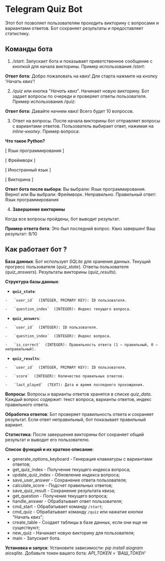 # Telegram Quiz Bot

Этот бот позволяет пользователям проходить викторину с вопросами и вариантами ответов. Бот сохраняет результаты и предоставляет статистику.

## **Команды бота**

1. */start*: Запускает бота и показывает приветственное сообщение с кнопкой для начала викторины. Пример использования */start*:

**Ответ бота:** Добро пожаловать на квиз! Для старта нажмите на кнопку 'Начать квиз'!

  2. */quiz* или кнопка "*Начать квиз*". Начинает новую викторину. Бот задает вопросы по очереди и проверяет ответы пользователя. Пример использования */quiz*:

**Ответ бота:** Давайте начнем квиз! Всего будет 10 вопросов.

3. Ответ на вопросы. После начала викторины бот отправляет вопросы с вариантами ответов. Пользователь выбирает ответ, нажимая на *inline-кнопку*. Пример вопроса:

 **Что такое Python?**

[ Язык программирования ]

[ Фреймворк ]

[ Иностранный язык ]

[ Викторина ]

**Ответ бота после выбора**: Вы выбрали: Язык программирования. Верно!
	или 
	Вы выбрали: Фреймворк. Неправильно. Правильный ответ: Язык программирования

4. **Завершение викторины**

Когда все вопросы пройдены, бот выводит результат. 

**Пример ответа бота**: Это был последний вопрос. Квиз завершен! Ваш результат: 8/10

## Как работает бот ?

**База данных**: Бот использует *SQLite* для хранения данных. Текущий прогресс пользователя (*quiz_state*). Ответы пользователя (*quiz_answers*). Результаты викторины (*quiz_results*).

**Структура базы данных**:

 -   **`quiz_state`**:
    
    -   `user_id`  (INTEGER, PRIMARY KEY): ID пользователя.
        
    -   `question_index`  (INTEGER): Индекс текущего вопроса.
        
 -   **`quiz_answers`**:
    
    -   `user_id`  (INTEGER): ID пользователя.
        
    -   `question_index`  (INTEGER): Индекс вопроса.
        
    -   `is_correct`  (INTEGER): Правильность ответа (1 — правильный, 0 — неправильный).
        
 -   **`quiz_results`**:
    
    -   `user_id`  (INTEGER, PRIMARY KEY): ID пользователя.
        
    -   `score`  (INTEGER): Количество правильных ответов.
        
    -   `last_played`  (TEXT): Дата и время последнего прохождения.

**Вопросы**: Вопросы и варианты ответов хранятся в списке *quiz_data*. Каждый вопрос содержит: текст вопроса, варианты ответов, индекс правильного ответа.

**Обработка ответов**: Бот проверяет правильность ответа и сохраняет результат. Если ответ неправильный, бот показывает правильный вариант.

**Статистика**: После завершения викторины бот сохраняет общий результат и выводит его пользователю.

**Список функций и их краткое описание**:

 - generate_options_keyboard - Генерация клавиатуры с вариантами ответов;
 - get_quiz_index - Получение текущего индекса вопроса;
 - update_quiz_index - Обновление индекса вопроса;
 - save_user_answer - Сохранение ответа пользователя;
 - calculate_score - Подсчет правильных ответов;
 - save_quiz_result - Сохранение результата квиза;
 - get_question - Получение текущего вопроса;
 - handle_answer - Обрабатывает ответ пользователя;
 - cmd_start - Обрабатывает команду `/start`;
 - cmd_quiz - Обрабатывает команду `/quiz` или нажатие кнопки "Начать квиз";
 - create_table - Создает таблицы в базе данных, если они еще не существуют;
 - new_quiz - Начинает новую викторину для пользователя;
 - main - Запускает бота.

**Установка и запуск**: Установите зависимости: *pip install aiogram aiosqlite*. Добавьте токен вашего бота: *API_TOKEN = 'ВАШ_ТОКЕН'*